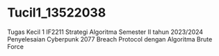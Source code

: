 # Tucil1_13522038
Tugas Kecil 1 IF2211 Strategi Algoritma Semester II tahun 2023/2024 Penyelesaian Cyberpunk 2077 Breach Protocol dengan Algoritma Brute Force
